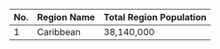 | No. | Region Name | Total Region Population |
| --- | --- | --- |
| 1| Caribbean | 38,140,000 | |
